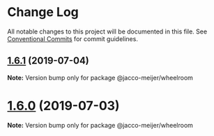 # Change Log

All notable changes to this project will be documented in this file.
See [Conventional Commits](https://conventionalcommits.org) for commit guidelines.

## [1.6.1](https://github.com/jaccomeijer/wheelroom/compare/@jacco-meijer/wheelroom@1.6.0...@jacco-meijer/wheelroom@1.6.1) (2019-07-04)

**Note:** Version bump only for package @jacco-meijer/wheelroom





# [1.6.0](https://github.com/jaccomeijer/wheelroom/compare/@jacco-meijer/wheelroom@1.5.7...@jacco-meijer/wheelroom@1.6.0) (2019-07-03)

**Note:** Version bump only for package @jacco-meijer/wheelroom
